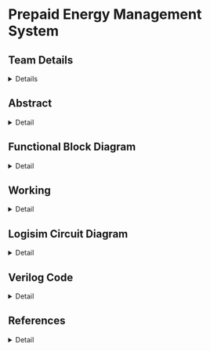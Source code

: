 # Prepaid Energy Management System

<!-- First Section -->
## Team Details
<details>
  <summary>Details</summary>
  
  > Semester: 3rd Sem B. Tech. CSE

  > Section: S1

  > Team ID: S1-T17

  > Member-1: Charuneya M, 231CS117, charuneyam.231cs117@nitk.edu.in

  > Member-2: Dhiya N, 231CS121, dhiyan.231cs121@nitk.edu.in

  > Member-3: Neha Chandrashekar, 231CS137, nehachandrashekar.231cs137@nitk.edu.in
</details>

<!-- Second Section -->
## Abstract
<details>
  <summary>Detail</summary>
  
### Motivation
   As global energy consumption continues to rise, efficient power management
   has become increasingly crucial in modern power distribution networks. Traditional energy
   metering systems suffer from issues such as human error in meter readings, delayed billing,
   and energy wastage. These inefficiencies lead to unnecessary costs for both consumers and
   providers, highlighting the need for smarter, more reliable solutions that promote energy conservation and reduce waste.
### Problem Statement
Prepaid smart energy management systems offer a solution to the
limitations of traditional metering by providing real-time energy monitoring, consumption
tracking, and a user-friendly prepaid model. This system allows users to pay for energy in
advance, helping to avoid the pitfalls of delayed billing and untraced consumption. In addition to promoting efficient energy use, prepaid systems reduce power theft and offer greater
transparency in electricity consumption, contributing to a more sustainable energy future.
### Features
This project focuses on designing a prepaid smart energy management system. By
utilizing digital components like comparators, registers, and flip-flops, the system ensures low
power consumption, fast data processing, and robust error handling. Key features include:
1. Real-time energy consumption tracking for accurate monitoring.
2. Prepaid mechanism to allow users to purchase electricity in advance.
3. Automatic activation after the free electricity limit is reached.
4. Displaying average consumption per day along with day-wise warning for limit crossing.
5. Regular alerts on credit exhaustion.
6. Alerts on how many more days credit will last with current usage pattern.
7. Modular design for easy implementation in residential and industrial environments.
This system provides an efficient and scalable solution for modern energy management.

</details>

## Functional Block Diagram
<details>
  <summary>Detail</summary>

  > Block Diagram for Prepaid Smart Energy Management System
![DDS-miniproject-S1-T17 drawio](https://github.com/user-attachments/assets/8fb1c640-0396-48dc-8f56-edfb81a56533)

</details>

<!-- Third Section -->
## Working
<details>
  <summary>Detail</summary>
The circuit takes in prepaid amount for your electricity and keeps a track of your balance money as it keeps track of your electricity consumed in terms of units consumed using counters. It also has the feature of date consideration using counters for calculating electricity consumed and average money spent on electricity per day. Sensor Input which is positive edge triggered is used to indicate 1 unit of electricity consumed each time it is positive edge triggered. A counter keeps track of total units consumed. There is range based calculation of price per unit in three different ranges, done by three different modules comprising of series of comparators, multiplexers, multipliers and other logic gates.
(a) 0 to 50 units, No money charged-free limit
(b) 51 to 100 units, 1rs/unit
(c) 101 to 150 units, 2rs/unit
(d) >150 units, 3rs/unit.
Circuit calculates total price spent and shows balance money left from prepaid amount.
It also shows alerts while comparing danger level with balance money.
Using registers and date input, average consumption in terms of money and warning of how many more days the plan might last is also available as output.
Additionally, when balance becomes 0, user can buy extra credits too.
  
![S1-T17-output 2](https://github.com/user-attachments/assets/929b69f8-cd1e-4834-886c-d7171fc81d33)
![S1-T17-output 3](https://github.com/user-attachments/assets/5cdfa72a-8a64-4ad8-b24d-42ac0de0a75a)
![S1-T17-output 4](https://github.com/user-attachments/assets/3269e3f0-87f2-4614-b190-e4b3c4fc54ed)
![S1-T17-output 5](https://github.com/user-attachments/assets/3dbc91fc-b8a3-42b2-9b61-dd68753f1985)
![S1-T17-output 1](https://github.com/user-attachments/assets/8c089103-8bec-4def-bbfc-45f9d7b2c5a4)

</details>

<!-- Fourth Section -->
## Logisim Circuit Diagram
<details>
  <summary>Detail</summary>

  The "[Logisim](https://github.com/charuneyam/S1-T17-Prepaid-Smart-Energy-Management-System/tree/main/Logisim)" folder consists of the logisim file of overall implementation of our project - Prepaid Energy Management System..
```
    Instructions for using the overall implementation file(.circ file):-
    1. Set the required switches and inputs as instructed in the main.circ in the overall implementation file.
    2. Set 'prepaid money' (which is in bits) as per your wish. (<=512 rupees). Ignore the the Msb, which is the 10th bit i.e Msb is always 0(to keep it overall number positive).
    3. First press 'DATE TRIGGER' to increase date from 1 to 31.
    4. Press the 'SENSOR INPUT' twice to increase electricity units consumed by 1 unit(two presses = 1 unit of electricity consumed).
    5. You will get the outputs(such as total units consumed, balance money, alerts, average consumption on money)on the right end of the main.circ file.
    6. When balance money becomes 0 (shown by alert1) you can set your prepaid amount to next credit you want to purchase.  
```
Overall Circuit
![Overall Circuit](https://github.com/user-attachments/assets/bc69ff6f-98e4-486c-8ca1-e6ddfcd16ccb)


SUBTRACTOR_freelimit
![SUBTRACTOR_free limit](https://github.com/user-attachments/assets/57375486-b280-420d-be23-f2e08765fb56)


Range1_units_consumed
![range1_units consumed](https://github.com/user-attachments/assets/0167d526-92d2-4b19-a8a5-f95f8c17aa84)


Range2_units_consumed
![range2_units consumed](https://github.com/user-attachments/assets/31af94a3-f756-4cfc-8342-f99b334b2e6f)


Range3_units_consumed
![range3_units consumed](https://github.com/user-attachments/assets/e096257e-6257-4150-b672-7d3705e6982c)


Date Counter
![Date Counter](https://github.com/user-attachments/assets/e5acb752-8ae4-443a-8308-29d099fb5405)

</details>

<!-- Fifth Section -->
## Verilog Code
<details>
  <summary>Detail</summary>

  ### Modules

```
//Counter
module T_FF (input T, input clk, input reset, output reg Q);  //T flipflop module
    always @(posedge clk or posedge reset) begin
        if (reset)
            Q <= 0;
        else if (T)
            Q <= ~Q;
    end
endmodule

module date_counter(
    input date_1,
    input reset,
    output reg [4:0] date
);

    always @(posedge date_1 or posedge reset) begin
        if (reset)
            date <= 5'd1;  // Reset to day 1
        else if (date == 5'd31)
            date <= 5'd1;  // Wrap around to day 1 after day 31
        else
            date <= date + 1'd1;  // Increment the date on positive edge of date_1
    end
endmodule


module Mod256Counter (
    input sensor,
    input date_1,
    input reset,
    output reg [9:0] units_cons
);
    always @(posedge sensor or posedge reset) begin
        if (reset)
            units_cons <= 10'd0;
        else
            units_cons <= (units_cons == 10'd255) ? 10'd0 : units_cons + 1'd1;
    end
endmodule


//Subtractor to get units consumed after free limit
module subtractor_10bit(input [9:0] units_cons, 
                       input F,
                       output reg [9:0] Diff);

    reg [9:0] free_limit;

    initial
       free_limit = 10'b0000110010; //50 units

    always @ (*)
    begin
        if(F)
        Diff = units_cons - free_limit;
        else
        Diff = 10'b0000000000;
    end
endmodule


module comparator1(
    input [9:0] units_cons,
    output reg F
);
    parameter FREE_LIMIT = 10'd50; // Assuming 50 units as the free limit

    always @(*) begin
        if (units_cons > FREE_LIMIT)
            F = 1'b1;
        else
            F = 1'b0;
    end
endmodule

//Module to get no.of units consumed in range 1
   /*key:-
     units_aft_fl = units consumed after free limit
     units_out = units consumed in range 1
     ll = lower limit of range 1 = 1 unit
     ul = upper limit of range 1 = 50 units*/
module range1(input [9:0] units_aft_fl,
              output reg [9:0] units_out,
              output reg next);

    reg [9:0] inactive, ll, ul;
    reg A,B;

    initial
    begin
        ll = 10'b0000000001; //1 unit
        ul = 10'b0000110010; // 50 units
        inactive = 10'b0000000000;
    end

    always @ (*)
    begin
        A = units_aft_fl >= ll;
        B = units_aft_fl <= ul;
        next = ~B;
        if(A && B)
           units_out = units_aft_fl;
        else
        begin
            if(~A)
            units_out = inactive;
            else
            units_out = ul;
        end
    end
endmodule

//Module to get no.of units consumed in range 2
   /*key:-
     units_aft_fl = units consumed after free limit
     units_out = units consumed in range 2
     ul1 = upper limit of range 1 = 50 units
     ul2 = upper limit of range 2 = 150 units
     tot_units = total units in range 2
     prev = input from range 1 indicating if units consumed is greater than range 1 or not*/
module range2(input [9:0] units_aft_fl,
              input prev,
              output reg [9:0] units_out,
              output reg next);

    reg [9:0] inactive, ul1, ul2, tot_units;
    reg A,B;

    initial
    begin
        ul1 = 10'b0000110010; //50 units
        ul2 = 10'b0010010110; //150 units
        tot_units = 10'b0001100100; //100 units
        inactive = 10'b0000000000;
    end

    always @ (*)
    begin
        A = units_aft_fl <= ul2;
        if(~prev)
           next = 0;
        else
           next = ~A;
        if(~prev)
           units_out = inactive;
        else
        begin
            if(A)
            begin
                units_out = units_aft_fl - ul1;
            end
            else
            units_out = tot_units;
        end
    end
endmodule
//Module to get no.of units consumed in range 3
    /*key:-
      units_aft_fl = units consumed after free limit
      units_out = units consumed in range 2
      ul1 = upper limit of range 2 = 150 units
      prev = input from range 2 indicating if units consumed is greater than range 2 or not*/
module range3(input [9:0] units_aft_fl,
              input prev,
              output reg [9:0] units_out);

    reg [9:0] inactive, ul;
    
    initial
    begin
        ul = 10'b0010010110; //150 units
        inactive = 10'b0000000000;
    end
    always @ (*)
    begin
       if(prev)
        units_out = units_aft_fl - ul;
       else
         units_out = inactive;
    end
endmodule

//Module to get total price for units consumed in range 2
module mul2 (input [9:0] units_out,
             output reg [9:0] cost_cons_in_r2);

    reg[1:0] price;
    initial price = 2'b10;

    always @ (*) 
        begin
          cost_cons_in_r2 = units_out*price;
        end
endmodule
//Module to get total price for units consumed in range 3
module mul3 (input [9:0] units_out,
             output reg [9:0] cost_cons_in_r3);

    reg[1:0] price;
    initial price = 2'b11;

    always @ (*) 
        begin
          cost_cons_in_r3 = units_out*price;
        end
endmodule
//Module to get total price consumed
module price_adder(
    input [9:0] R1, R2, R3,
    output reg [9:0] tot_cost_cons
);
    always @(*) begin
        tot_cost_cons = R1 + R2 + R3;
    end
endmodule
//Subtractor Module to find balance amount from prepaid amount
module subtractor_balance(
    input [9:0] prepaid, 
    input [9:0] tot_cost_cons,
    output reg [9:0] balance
);
    always @(*) begin
        if (prepaid >= tot_cost_cons)
            balance = prepaid - tot_cost_cons;
        else
            balance = 10'd0;
    end
endmodule

//comparator for alerts
module alert(input[9:0] balance,
             output reg alert1, alert2);

    reg [5:0] danger_lvl;
    initial danger_lvl = 45;

    always @ (*) begin
        if(balance <= danger_lvl)
           alert1 = 1;
        else 
           alert1 = 0;
        if(balance == 0)
          alert2 = 1;
        else 
          alert2 = 0;
    end

endmodule
//Module to find approximate Average consumption per day
module find_avg(
    input [9:0] tot_cost_cons,
    input [4:0] date,
    output reg [9:0] avg_per_day
);
    always @(*) begin
        if (date != 5'd0)
            avg_per_day = tot_cost_cons / date;
        else
            avg_per_day = tot_cost_cons;
    end
endmodule

//approximately how many more days will the plan last
module days_lasting(
    input [9:0] balance,
    input [9:0] avg_per_day,
    output reg [9:0] days_lasting
);
    always @(*) begin
        if (avg_per_day != 10'd0)
            days_lasting = balance / avg_per_day;
        else
            days_lasting = 10'd999; // Arbitrary large number to indicate "many days"
    end
endmodule

//MAIN MODULE
module main(
    input sensor, date_1, reset,
    input [9:0] prepaid,
    output wire [9:0] balance, avg_per_day, days_lasting, units_cons,
    output wire alert1, alert2,
    output[4:0] date
);
    wire F;
    wire next1, next2;
    wire [9:0] units_aft_fl, units_out1, units_out2, units_out3;
    wire [9:0] cost_cons_in_r2, cost_cons_in_r3, tot_cost_cons;
    wire [4:0] date;

    date_counter dut_date(date_1, reset, date);
    Mod256Counter dut1(sensor, date_1, reset, units_cons);
    comparator1 dut2(units_cons, F);
    subtractor_10bit dut3(units_cons, F, units_aft_fl);
    range1 dut4(units_aft_fl, units_out1, next1);
    range2 dut5(units_aft_fl, next1, units_out2, next2);
    range3 dut6(units_aft_fl, next2, units_out3);
    mul2 dut7(units_out2, cost_cons_in_r2);
    mul3 dut8(units_out3, cost_cons_in_r3);
    price_adder dut9(units_out1, cost_cons_in_r2, cost_cons_in_r3, tot_cost_cons);
    subtractor_balance dut10(prepaid, tot_cost_cons, balance);
    alert dut11(balance, alert1, alert2);
    find_avg dut12(tot_cost_cons, date, avg_per_day);
    days_lasting dut13(balance, avg_per_day, days_lasting);
endmodule
```
### Test Bench
```
module tb;
    reg sensor, date_1, reset;
    reg [9:0] prepaid;
    wire [9:0] balance, avg_per_day, days_lasting, units_cons;
    wire alert1, alert2;
    wire [4:0] date;

    // Instantiate the main module
    main dut(sensor, date_1, reset, prepaid, balance, avg_per_day, days_lasting, units_cons, alert1, alert2, date);

    initial begin
        // Initial conditions
        sensor = 0;
        date_1 = 0;
        reset = 1;
        prepaid = 300;
        
        #10 reset = 0;  // Deactivate reset after 10 time units
        
        // Simulate sensor toggling and date incrementing
        repeat(800) begin
            #10 sensor = ~sensor;  // Toggle sensor every 10 time units (simulate consumption)
            if ($time % 100 == 0) 
                date_1 = ~date_1;  // Toggle date_1 every 100 time units (positive edge triggers date increment)
        end
        
        // End simulation after sufficient time
        #100 $finish;
    end

    // Monitor signals and values throughout the simulation
    initial begin
        $monitor("Time=%0d sensor=%b date_1=%b date=%d reset=%b prepaid=%d balance=%d avg_per_day=%d days_lasting=%d units_cons=%d alert1=%b alert2=%b",
                 $time, sensor, date_1, date, reset, prepaid, balance, avg_per_day, days_lasting, units_cons, alert1, alert2);
    end
endmodule
```
</details>

## References
<details>
  <summary>Detail</summary>
